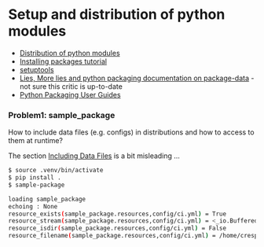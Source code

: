 # Setup and distribution of python modules


- [Distribution of python modules](https://docs.python.org/3.7/distributing/index.html)
- [Installing packages tutorial](https://packaging.python.org/tutorials/installing-packages/)
- [setuptools](https://setuptools.readthedocs.io/en/latest/)
- [Lies, More lies and python packaging documentation on package-data](http://blog.codekills.net/2011/07/15/lies,-more-lies-and-python-packaging-documentation-on--package_data-/) - not sure this critic is up-to-date
- [Python Packaging User Guides](https://packaging.python.org/guides/)

### Problem1: sample_package 

 How to include data files (e.g. configs) in distributions and how to access to them at runtime?

 The section [Including Data Files](https://setuptools.readthedocs.io/en/latest/setuptools.html#including-data-files) is a bit misleading ...

```bash
$ source .venv/bin/activate
$ pip install .
$ sample-package 

loading sample_package
echoing : None
resource_exists(sample_package.resources,config/ci.yml) = True
resource_stream(sample_package.resources,config/ci.yml) = <_io.BufferedReader name='/home/crespo/devp/dockerfiles/.venv/lib/python3.6/site-packages/sample_package/config/ci.yml'>
resource_isdir(sample_package.resources,config/ci.yml) = False
resource_filename(sample_package.resources,config/ci.yml) = /home/crespo/devp/dockerfiles/.venv/lib/python3.6/site-packages/sample_package/config/ci.yml
```



